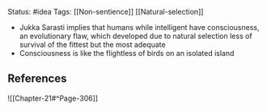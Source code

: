Status: #idea
Tags: [[Non-sentience]] [[Natural-selection]]

* Jukka Sarasti implies that humans while intelligent have consciousness, an evolutionary flaw, which developed due to natural selection less of survival of the fittest but the most adequate
* Consciousness is like the flightless of birds on an isolated island

## References

![[Chapter-21#^Page-306]]